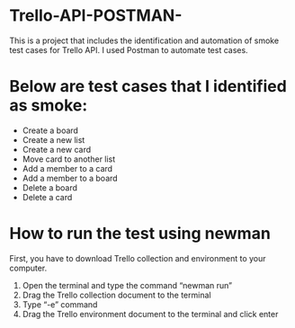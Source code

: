 # Trello-API-POSTMAN-
This is a project that includes the identification and automation of smoke test cases for Trello API. I used Postman to automate test cases.


# Below are test cases that I identified as smoke:

- Create a board
- Create a new list
- Create a new card
- Move card to another list
- Add a member to a card
- Add a member to a board
- Delete a board
- Delete a card

# How to run the test using newman

First, you have to download Trello collection and environment to your computer.
1. Open the terminal and type the command “newman run”
2. Drag the Trello collection document to the terminal 
3. Type “-e” command
4. Drag the Trello environment document to the terminal and click enter
